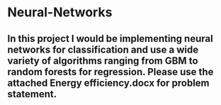 # Neural-Networks

## In this project I would be implementing neural networks for classification and use a wide variety of algorithms ranging from GBM to random forests for regression. Please use the attached Energy efficiency.docx for problem statement.
